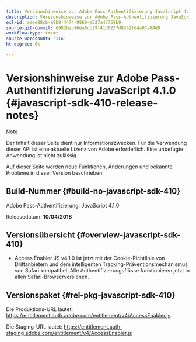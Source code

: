 ```yaml
---
title: Versionshinweise zur Adobe Pass-Authentifizierung JavaScript 4.1.0
description: Versionshinweise zur Adobe Pass-Authentifizierung JavaScript 4.1.0
exl-id: aaee88cb-a9b9-4474-9860-a527a47768b9
source-git-commit: d982beb16ea0db29f41d0257d8332fd4a07a84d8
workflow-type: tm+mt
source-wordcount: '116'
ht-degree: 0%

---
```


# Versionshinweise zur Adobe Pass-Authentifizierung JavaScript 4.1.0 {#javascript-sdk-410-release-notes}

>[!NOTE]
>
>Der Inhalt dieser Seite dient nur Informationszwecken. Für die Verwendung dieser API ist eine aktuelle Lizenz von Adobe erforderlich. Eine unbefugte Anwendung ist nicht zulässig.

Auf dieser Seite werden neue Funktionen, Änderungen und bekannte Probleme in dieser Version beschrieben:

## Build-Nummer {#build-no-javascript-sdk-410}

Adobe Pass-Authentifizierung: JavaScript 4.1.0

Releasedatum: **10/04/2018**


## Versionsübersicht {#overview-javascript-sdk-410}

* Access Enabler JS v4.1.0 ist jetzt mit der Cookie-Richtlinie von Drittanbietern und dem intelligenten Tracking-Präventionsmechanismus von Safari kompatibel. Alle Authentifizierungsflüsse funktionieren jetzt in allen Safari-Browserversionen.


## Versionspaket {#rel-pkg-javascript-sdk-410}

Die Produktions-URL lautet: https://entitlement.auth.adobe.com/entitlement/v4/AccessEnabler.js

Die Staging-URL lautet: https://entitlement.auth-staging.adobe.com/entitlement/v4/AccessEnabler.js
